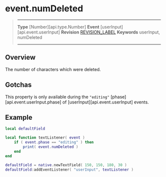 
# event.numDeleted

> --------------------- ------------------------------------------------------------------------------------------
> __Type__              [Number][api.type.Number]
> __Event__             [userInput][api.event.userInput]
> __Revision__          [REVISION_LABEL](REVISION_URL)
> __Keywords__          userInput, numDeleted
> --------------------- ------------------------------------------------------------------------------------------

## Overview

The number of characters which were deleted.


## Gotchas

This property is only available during the `"editing"` [phase][api.event.userInput.phase] of [userInput][api.event.userInput] events.


## Example
 
``````lua
local defaultField

local function textListener( event )
    if ( event.phase == "editing" ) then
        print( event.numDeleted )
    end
end

defaultField = native.newTextField( 150, 150, 180, 30 )
defaultField:addEventListener( "userInput", textListener )
``````
